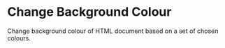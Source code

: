 # Change Background Colour
Change background colour of HTML document based on a set of chosen colours.